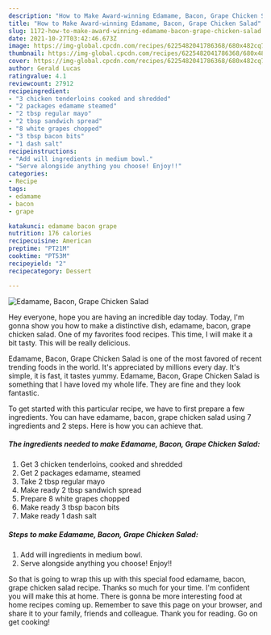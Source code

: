 ```yaml
---
description: "How to Make Award-winning Edamame, Bacon, Grape Chicken Salad"
title: "How to Make Award-winning Edamame, Bacon, Grape Chicken Salad"
slug: 1172-how-to-make-award-winning-edamame-bacon-grape-chicken-salad
date: 2021-10-27T03:42:46.673Z
image: https://img-global.cpcdn.com/recipes/6225482041786368/680x482cq70/edamame-bacon-grape-chicken-salad-recipe-main-photo.jpg
thumbnail: https://img-global.cpcdn.com/recipes/6225482041786368/680x482cq70/edamame-bacon-grape-chicken-salad-recipe-main-photo.jpg
cover: https://img-global.cpcdn.com/recipes/6225482041786368/680x482cq70/edamame-bacon-grape-chicken-salad-recipe-main-photo.jpg
author: Gerald Lucas
ratingvalue: 4.1
reviewcount: 27912
recipeingredient:
- "3 chicken tenderloins cooked and shredded"
- "2 packages edamame steamed"
- "2 tbsp regular mayo"
- "2 tbsp sandwich spread"
- "8 white grapes chopped"
- "3 tbsp bacon bits"
- "1 dash salt"
recipeinstructions:
- "Add will ingredients in medium bowl."
- "Serve alongside anything you choose! Enjoy!!"
categories:
- Recipe
tags:
- edamame
- bacon
- grape

katakunci: edamame bacon grape 
nutrition: 176 calories
recipecuisine: American
preptime: "PT21M"
cooktime: "PT53M"
recipeyield: "2"
recipecategory: Dessert

---
```



![Edamame, Bacon, Grape Chicken Salad](https://img-global.cpcdn.com/recipes/6225482041786368/680x482cq70/edamame-bacon-grape-chicken-salad-recipe-main-photo.jpg)

Hey everyone, hope you are having an incredible day today. Today, I'm gonna show you how to make a distinctive dish, edamame, bacon, grape chicken salad. One of my favorites food recipes. This time, I will make it a bit tasty. This will be really delicious.

Edamame, Bacon, Grape Chicken Salad is one of the most favored of recent trending foods in the world. It's appreciated by millions every day. It's simple, it is fast, it tastes yummy. Edamame, Bacon, Grape Chicken Salad is something that I have loved my whole life. They are fine and they look fantastic.




To get started with this particular recipe, we have to first prepare a few ingredients. You can have edamame, bacon, grape chicken salad using 7 ingredients and 2 steps. Here is how you can achieve that.

<!--inarticleads1-->

##### The ingredients needed to make Edamame, Bacon, Grape Chicken Salad:

1. Get 3 chicken tenderloins, cooked and shredded
1. Get 2 packages edamame, steamed
1. Take 2 tbsp regular mayo
1. Make ready 2 tbsp sandwich spread
1. Prepare 8 white grapes chopped
1. Make ready 3 tbsp bacon bits
1. Make ready 1 dash salt




<!--inarticleads2-->

##### Steps to make Edamame, Bacon, Grape Chicken Salad:

1. Add will ingredients in medium bowl.
1. Serve alongside anything you choose! Enjoy!!




So that is going to wrap this up with this special food edamame, bacon, grape chicken salad recipe. Thanks so much for your time. I'm confident you will make this at home. There is gonna be more interesting food at home recipes coming up. Remember to save this page on your browser, and share it to your family, friends and colleague. Thank you for reading. Go on get cooking!
